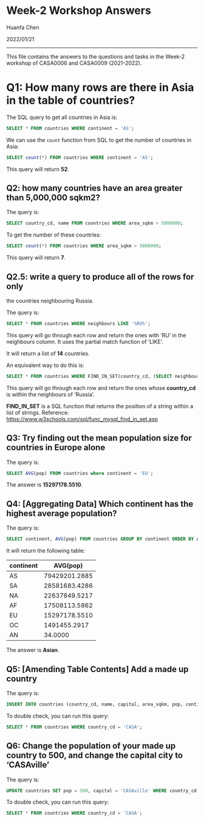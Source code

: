 # Week-2 Workshop Answers

Huanfa Chen

2022/01/21

---

This file contains the answers to the questions and tasks in the Week-2 workshop of CASA0006 and CASA0009 (2021-2022).



# Q1: How many rows are there in Asia in the table of countries?

The SQL query to get all countries in Asia is:

```sql
SELECT * FROM countries WHERE continent = 'AS';
```

We can use the ```count``` function from SQL to get the number of countries in Asia:

```sql
SELECT count(*) FROM countries WHERE continent = 'AS';
```

This query will return **52**.

## Q2: how many countries have an area greater than 5,000,000 sqkm2?

The query is:

```sql
SELECT country_cd, name FROM countries WHERE area_sqkm > 5000000;
```

To get the number of these countries:

```sql
SELECT count(*) FROM countries WHERE area_sqkm > 5000000;
```

This query will return **7**.

## Q2.5: write a query to produce all of the rows for only
the countries neighbouring Russia.

The query is:

```sql
SELECT * FROM countries WHERE neighbours LIKE '%RU%';
```

This query will go through each row and return the ones with ‘RU’ in the neighbours column. It uses the partial match function of ‘LIKE’.

It will return a list of **14** countries.

An equivalent way to do this is:

```sql
SELECT * FROM countries WHERE FIND_IN_SET(country_cd, (SELECT neighbours FROM countries WHERE name = 'Russia'));
```

This query will go through each row and return the ones whose **country_cd** is within the neighbours of ‘Russia’.

**FIND_IN_SET** is a SQL function that returns the position of a string within a list of strings. Reference: https://www.w3schools.com/sql/func_mysql_find_in_set.asp

## 

## Q3: Try finding out the mean population size for countries in Europe alone

The query is:

```sql
SELECT AVG(pop) FROM countries where continent = 'EU';
```

The answer is **15297178.5510**.

## Q4: [Aggregating Data] Which continent has the highest average population?

The query is:

```sql
SELECT continent, AVG(pop) FROM countries GROUP BY continent ORDER BY AVG(pop) DESC;
```

It will return the following table:

| continent | AVG(pop)      |
| --------- | ------------- |
| AS        | 79429201.2885 |
| SA        | 28581683.4286 |
| NA        | 22637849.5217 |
| AF        | 17508113.5862 |
| EU        | 15297178.5510 |
| OC        | 1491455.2917  |
| AN        | 34.0000       |

The answer is **Asian**.

## Q5: [Amending Table Contents] Add a made up country

The query is:

```sql
INSERT INTO countries (country_cd, name, capital, area_sqkm, pop, continent, currency_name) VALUES ('CASA', 'CASA', 'CASA office', '0.001', 200, 'EU', 'GBP');
```

To double check, you can run this query:

```sql
SELECT * FROM countries WHERE country_cd = 'CASA';
```



## Q6: Change the population of your made up country to 500, and change the capital city to ‘CASAville’
The query is:

```sql
UPDATE countries SET pop = 500, capital = 'CASAville' WHERE country_cd = 'CASA';
```

To double check, you can run this query:

```sql
SELECT * FROM countries WHERE country_cd = 'CASA';
```





